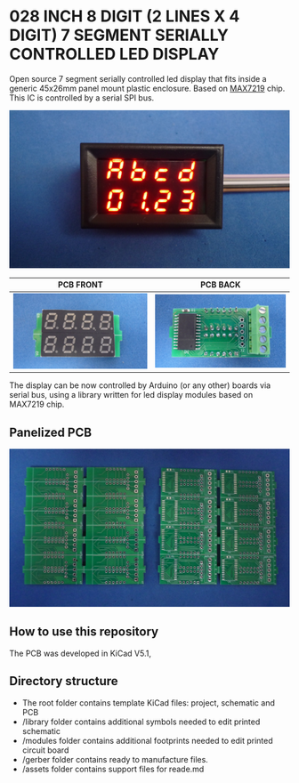 # 028 INCH 8 DIGIT (2 LINES X 4 DIGIT) 7 SEGMENT SERIALLY CONTROLLED LED DISPLAY 

Open source 7 segment serially controlled led display that fits inside a generic 45x26mm panel mount plastic enclosure. Based on [MAX7219](assets/pdf/MAX7219-MAX7221.pdf) chip. This IC is controlled by a serial SPI bus.

![METERON](/028-inch-8-digit/assets/img/meteron.jpg)


PCB FRONT                                     | PCB BACK
----------------------------------------------|----------------------------------------------
![](/028-inch-8-digit/assets/img/pcbfront.jpg) |![](/028-inch-8-digit/assets/img/pcbback.jpg) 


The display can be now controlled by Arduino (or any other) boards via serial bus, using a library written for led display modules based on MAX7219 chip.

## Panelized PCB
![](/028-inch-8-digit/assets/img/pcbpanel.jpg)

## How to use this repository

The PCB was developed in KiCad V5.1,

## Directory structure

* The root folder contains template KiCad files: project, schematic and PCB 
* /library folder contains additional symbols needed to edit printed schematic
* /modules folder contains additional footprints needed to edit printed circuit board
* /gerber folder contains ready to manufacture files.
* /assets folder contains support files for reade.md
